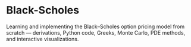 # Black-Scholes
Learning and implementing the Black–Scholes option pricing model from scratch — derivations, Python code, Greeks, Monte Carlo, PDE methods, and interactive visualizations.
